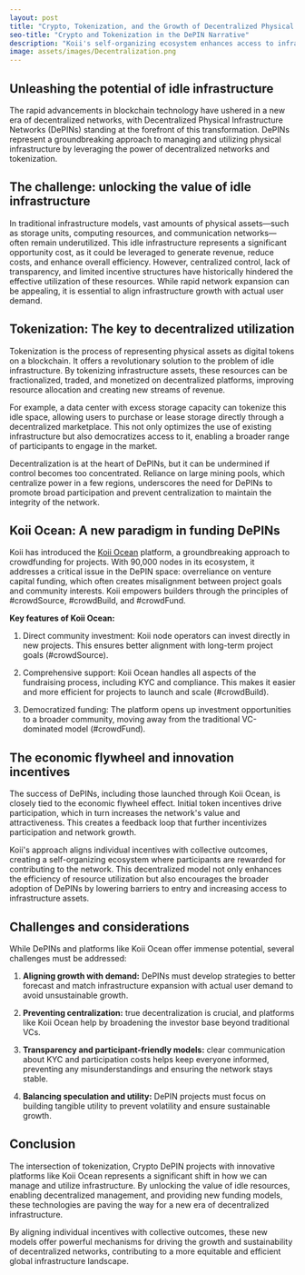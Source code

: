 ```yaml
---
layout: post
title: "Crypto, Tokenization, and the Growth of Decentralized Physical Infrastructure Networks (DePINs)"
seo-title: "Crypto and Tokenization in the DePIN Narrative"
description: "Koii's self-organizing ecosystem enhances access to infrastructure assets through a decentralized model, bringing crypto and tokenization into the DePIN narrative"
image: assets/images/Decentralization.png
---
```


## **Unleashing the potential of idle infrastructure**

The rapid advancements in blockchain technology have ushered in a new era of decentralized networks, with Decentralized Physical Infrastructure Networks (DePINs) standing at the forefront of this transformation. DePINs represent a groundbreaking approach to managing and utilizing physical infrastructure by leveraging the power of decentralized networks and tokenization.

## **The challenge: unlocking the value of idle infrastructure**

In traditional infrastructure models, vast amounts of physical assets—such as storage units, computing resources, and communication networks—often remain underutilized. This idle infrastructure represents a significant opportunity cost, as it could be leveraged to generate revenue, reduce costs, and enhance overall efficiency. However, centralized control, lack of transparency, and limited incentive structures have historically hindered the effective utilization of these resources. While rapid network expansion can be appealing, it is essential to align infrastructure growth with actual user demand.

## **Tokenization: The key to decentralized utilization**

Tokenization is the process of representing physical assets as digital tokens on a blockchain. It offers a revolutionary solution to the problem of idle infrastructure. By tokenizing infrastructure assets, these resources can be fractionalized, traded, and monetized on decentralized platforms, improving resource allocation and creating new streams of revenue.

For example, a data center with excess storage capacity can tokenize this idle space, allowing users to purchase or lease storage directly through a decentralized marketplace. This not only optimizes the use of existing infrastructure but also democratizes access to it, enabling a broader range of participants to engage in the market.

Decentralization is at the heart of DePINs, but it can be undermined if control becomes too concentrated. Reliance on large mining pools, which centralize power in a few regions, underscores the need for DePINs to promote broad participation and prevent centralization to maintain the integrity of the network.

## **Koii Ocean: A new paradigm in funding DePINs**

Koii has introduced the [Koii Ocean](https://www.koii.network/ocean) platform, a groundbreaking approach to crowdfunding for projects. With 90,000 nodes in its ecosystem, it addresses a critical issue in the DePIN space: overreliance on venture capital funding, which often creates misalignment between project goals and community interests. Koii empowers builders through the principles of #crowdSource, #crowdBuild, and #crowdFund.

**Key features of Koii Ocean:**

1. Direct community investment: Koii node operators can invest directly in new projects. This ensures better alignment with long-term project goals (#crowdSource).

2. Comprehensive support: Koii Ocean handles all aspects of the fundraising process, including KYC and compliance. This makes it easier and more efficient for projects to launch and scale (#crowdBuild).

3. Democratized funding: The platform opens up investment opportunities to a broader community, moving away from the traditional VC-dominated model (#crowdFund).

## **The economic flywheel and innovation incentives**

The success of DePINs, including those launched through Koii Ocean, is closely tied to the economic flywheel effect. Initial token incentives drive participation, which in turn increases the network's value and attractiveness. This creates a feedback loop that further incentivizes participation and network growth.

Koii's approach aligns individual incentives with collective outcomes, creating a self-organizing ecosystem where participants are rewarded for contributing to the network. This decentralized model not only enhances the efficiency of resource utilization but also encourages the broader adoption of DePINs by lowering barriers to entry and increasing access to infrastructure assets.

## **Challenges and considerations**

While DePINs and platforms like Koii Ocean offer immense potential, several challenges must be addressed:

1. **Aligning growth with demand:** DePINs must develop strategies to better forecast and match infrastructure expansion with actual user demand to avoid unsustainable growth.

2. **Preventing centralization:** true decentralization is crucial, and platforms like Koii Ocean help by broadening the investor base beyond traditional VCs.

3. **Transparency and participant-friendly models:** clear communication about KYC and participation costs helps keep everyone informed, preventing any misunderstandings and ensuring the network stays stable.

4. **Balancing speculation and utility:** DePIN projects must focus on building tangible utility to prevent volatility and ensure sustainable growth.

## **Conclusion**

The intersection of tokenization, Crypto DePIN projects with innovative platforms like Koii Ocean represents a significant shift in how we can manage and utilize infrastructure. By unlocking the value of idle resources, enabling decentralized management, and providing new funding models, these technologies are paving the way for a new era of decentralized infrastructure.

By aligning individual incentives with collective outcomes, these new models offer powerful mechanisms for driving the growth and sustainability of decentralized networks, contributing to a more equitable and efficient global infrastructure landscape.
